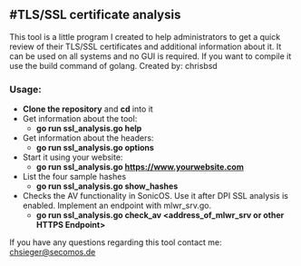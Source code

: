 #TLS/SSL certificate analysis
--------------------------------------------

This tool is a little program I created to help administrators to get a quick review of their TLS/SSL certificates and
additional information about it. It can be used on all systems and no GUI is required. If you want to compile it use
the build command of golang.
Created by: chrisbsd


### Usage:

* **Clone the repository** and **cd** into it
* Get information about the tool:
    * **go run ssl_analysis.go help**
* Get information about the headers:
    * **go run ssl_analysis.go options**
* Start it using your website: 
    * **go run ssl_analysis.go https://www.yourwebsite.com**
* List the four sample hashes
    * **go run ssl_analysis.go show_hashes**
* Checks the AV functionality in SonicOS. Use it after DPI SSL analysis is enabled. Implement an endpoint with mlwr_srv.go.
    * **go run ssl_analysis.go check_av <address_of_mlwr_srv or other HTTPS Endpoint>**


If you have any questions regarding this tool contact me: chsieger@secomos.de

